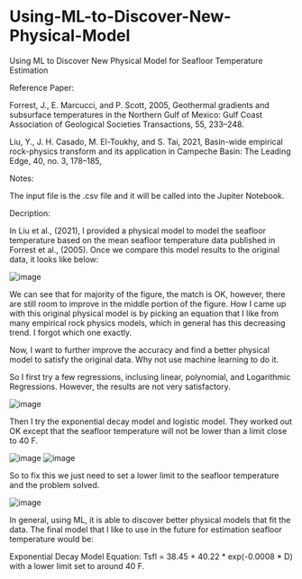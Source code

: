 # Using-ML-to-Discover-New-Physical-Model

Using ML to Discover New Physical Model for Seafloor Temperature Estimation

Reference Paper:

Forrest, J., E. Marcucci, and P. Scott, 2005, Geothermal gradients and  subsurface temperatures in the Northern Gulf of Mexico: Gulf Coast  Association of Geological Societies Transactions, 55, 233–248. 

Liu, Y., J. H. Casado, M. El-Toukhy, and S. Tai, 2021, Basin-wide  empirical rock-physics transform and its application in Campeche  Basin: The Leading Edge, 40, no. 3, 178–185,

Notes:

The input file is the .csv file and it will be called into the Jupiter Notebook.

Decription:

In Liu et al., (2021), I provided a physical model to model the seafloor temperature based on the mean seafloor temperature data published in Forrest et al., (2005). Once we compare this model results to the original data, it looks like below:

![image](https://github.com/user-attachments/assets/1961c89c-204d-4be9-9b06-1164108e7629)

We can see that for majority of the figure, the match is OK, however, there are still room to improve in the middle portion of the figure. How I came up with this original physical model is by picking an equation that I like from many empirical rock physics models, which in general has this decreasing trend. I forgot which one exactly.

Now, I want to further improve the accuracy and find a better physical model to satisfy the original data. Why not use machine learning to do it.

So I first try a few regressions, inclusing linear, polynomial, and Logarithmic Regressions. However, the results are not very satisfactory.

![image](https://github.com/user-attachments/assets/9a65bd4d-35e9-4dda-a818-613d9552c2fb)

Then I try the exponential decay model and logistic model. They worked out OK except that the seafloor temperature will not be lower than a limit close to 40 F.

![image](https://github.com/user-attachments/assets/328384a4-ba3c-451a-b414-5405d8fb83ce)
![image](https://github.com/user-attachments/assets/2bb957ab-f38e-4491-8fcf-b66b163bb267)

So to fix this we just need to set a lower limit to the seafloor temperature and the problem solved.

![image](https://github.com/user-attachments/assets/50227782-b9ae-4b94-8939-7ef8f57a9bb1)

In general, using ML, it is able to discover better physical models that fit the data. The final model that I like to use in the future for estimation seafloor temperature would be:

Exponential Decay Model Equation: Tsfl = 38.45 + 40.22 * exp(-0.0008 * D)
with a lower limit set to around 40 F.
